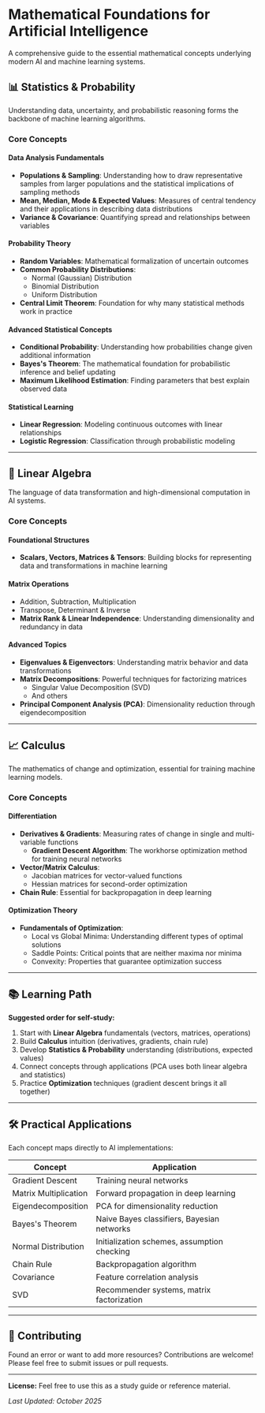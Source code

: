 # Mathematical Foundations for Artificial Intelligence

A comprehensive guide to the essential mathematical concepts underlying modern AI and machine learning systems.

## 📊 Statistics & Probability

Understanding data, uncertainty, and probabilistic reasoning forms the backbone of machine learning algorithms.

### Core Concepts

#### Data Analysis Fundamentals

- **Populations & Sampling**: Understanding how to draw representative samples from larger populations and the statistical implications of sampling methods
- **Mean, Median, Mode & Expected Values**: Measures of central tendency and their applications in describing data distributions
- **Variance & Covariance**: Quantifying spread and relationships between variables

#### Probability Theory

- **Random Variables**: Mathematical formalization of uncertain outcomes
- **Common Probability Distributions**:
  - Normal (Gaussian) Distribution
  - Binomial Distribution
  - Uniform Distribution
- **Central Limit Theorem**: Foundation for why many statistical methods work in practice

#### Advanced Statistical Concepts

- **Conditional Probability**: Understanding how probabilities change given additional information
- **Bayes's Theorem**: The mathematical foundation for probabilistic inference and belief updating
- **Maximum Likelihood Estimation**: Finding parameters that best explain observed data

#### Statistical Learning

- **Linear Regression**: Modeling continuous outcomes with linear relationships
- **Logistic Regression**: Classification through probabilistic modeling

---

## 🔢 Linear Algebra

The language of data transformation and high-dimensional computation in AI systems.

### Core Concepts

#### Foundational Structures

- **Scalars, Vectors, Matrices & Tensors**: Building blocks for representing data and transformations in machine learning

#### Matrix Operations

- Addition, Subtraction, Multiplication
- Transpose, Determinant & Inverse
- **Matrix Rank & Linear Independence**: Understanding dimensionality and redundancy in data

#### Advanced Topics

- **Eigenvalues & Eigenvectors**: Understanding matrix behavior and data transformations
- **Matrix Decompositions**: Powerful techniques for factorizing matrices
  - Singular Value Decomposition (SVD)
  - And others
- **Principal Component Analysis (PCA)**: Dimensionality reduction through eigendecomposition

---

## 📈 Calculus

The mathematics of change and optimization, essential for training machine learning models.

### Core Concepts

#### Differentiation

- **Derivatives & Gradients**: Measuring rates of change in single and multi-variable functions
  - **Gradient Descent Algorithm**: The workhorse optimization method for training neural networks
- **Vector/Matrix Calculus**:
  - Jacobian matrices for vector-valued functions
  - Hessian matrices for second-order optimization
- **Chain Rule**: Essential for backpropagation in deep learning

#### Optimization Theory

- **Fundamentals of Optimization**:
  - Local vs Global Minima: Understanding different types of optimal solutions
  - Saddle Points: Critical points that are neither maxima nor minima
  - Convexity: Properties that guarantee optimization success

---

## 📚 Learning Path

**Suggested order for self-study:**

1. Start with **Linear Algebra** fundamentals (vectors, matrices, operations)
2. Build **Calculus** intuition (derivatives, gradients, chain rule)
3. Develop **Statistics & Probability** understanding (distributions, expected values)
4. Connect concepts through applications (PCA uses both linear algebra and statistics)
5. Practice **Optimization** techniques (gradient descent brings it all together)

---

## 🛠️ Practical Applications

Each concept maps directly to AI implementations:

| Concept               | Application                                 |
| --------------------- | ------------------------------------------- |
| Gradient Descent      | Training neural networks                    |
| Matrix Multiplication | Forward propagation in deep learning        |
| Eigendecomposition    | PCA for dimensionality reduction            |
| Bayes's Theorem       | Naive Bayes classifiers, Bayesian networks  |
| Normal Distribution   | Initialization schemes, assumption checking |
| Chain Rule            | Backpropagation algorithm                   |
| Covariance            | Feature correlation analysis                |
| SVD                   | Recommender systems, matrix factorization   |

---

## 🤝 Contributing

Found an error or want to add more resources? Contributions are welcome! Please feel free to submit issues or pull requests.

---

**License:** Feel free to use this as a study guide or reference material.

_Last Updated: October 2025_
